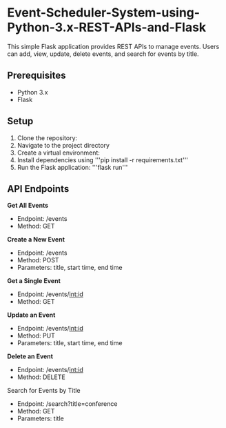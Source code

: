 # Event-Scheduler-System-using-Python-3.x-REST-APIs-and-Flask

This simple Flask application provides REST APIs to manage events. Users can add, view, update, delete events, and search for events by title.

## Prerequisites
- Python 3.x
- Flask

## Setup

1. Clone the repository:
2. Navigate to the project directory
3. Create a virtual environment: 
4. Install dependencies using '''pip install -r requirements.txt'''
5. Run the Flask application: '''flask run'''

## API Endpoints
**Get All Events**
* Endpoint: /events
* Method: GET

**Create a New Event**
* Endpoint: /events
* Method: POST
* Parameters: title, start time, end time

**Get a Single Event**
* Endpoint: /events/<int:id>
* Method: GET

**Update an Event**
* Endpoint: /events/<int:id>
* Method: PUT
* Parameters: title, start time, end time

**Delete an Event**
* Endpoint: /events/<int:id>
* Method: DELETE

Search for Events by Title
* Endpoint: /search?title=conference
* Method: GET
* Parameters: title
